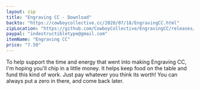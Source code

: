 ```yaml
---
layout: zip
title: "Engraving CC - Download"
backto: "https://cowboycollective.cc/2020/07/18/EngravingCC.html"
zipLocation: "https://github.com/CowboyCollective/EngravingCC/releases/download/1.0/EngravingCC.zip"
paypal: "indestructibletype@gmail.com"
itemName: "Engraving CC"
price: "7.50"
---
```


To help support the time and energy that went into making Engraving CC, I'm hoping you'll chip in a little money. It helps keep food on the table and fund this kind of work. Just pay whatever you think its worth! You can always put a zero in there, and come back later.
